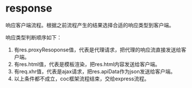 # response

响应客户端流程。根据之前流程产生的结果选择合适的响应类型到客户端。

响应类型判断顺序如下：
1. 有res.proxyResoponse值，代表是代理请求，把代理的响应流直接发送给客户端。
2. 有res.html值，代表是模板渲染，把res.html内容发送给客户端。
3. 有req.xhr值，代表是ajax请求，把res.apiData作为json发送给客户端。
4. 以上条件都不成立，coc框架流程结束，交给express流程。